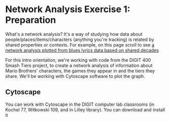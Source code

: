 # Network Analysis Exercise 1: Preparation

What's a network analysis? It's a way of studying how data about people/places/items/characters (anything you're tracking) is related by shared properties or contexts. For example, on this page scroll to see [a network analysis plotted from blues lyrics data based on shared decades](https://am0eba-byte.github.io/blues/index.html)

For this intro orientation, we're working with code from the DIGIT 400 Smash Tiers project, to create a network analysis of information about Mario Brothers' characters, the games they appear in and the tiers they share. We'll be working with Cytoscape software to plot the graph. 

## Cytoscape 
You can work with Cytoscape in the DIGIT computer lab classrooms (in Kochel 77, Witkowski 109, and in Lilley library). You can download and install it 
